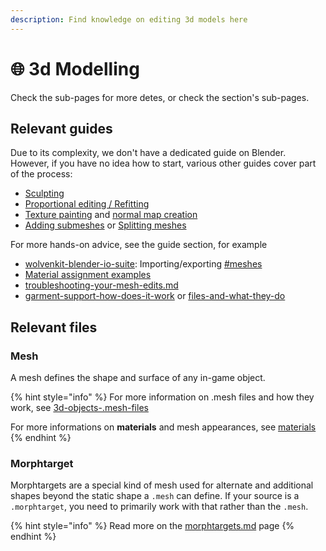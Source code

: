 ```yaml
---
description: Find knowledge on editing 3d models here
---
```


# 🌐 3d Modelling

Check the sub-pages for more detes, or check the section's sub-pages.&#x20;

## Relevant guides

Due to its complexity, we don't have a dedicated guide on Blender. However, if you have no idea how to start, various other guides cover part of the process:

* [Sculpting](mesh-sculpting-techniques.md)
* [Proportional editing / Refitting](../../modding-guides/items-equipment/recolours-and-refits/r-and-r-refitting-step-by-step.md)
* [Texture painting](../../modding-guides/textures-and-luts/custom-multilayermasks.md) and [normal map creation](../../modding-guides/textures-and-luts/self-made-normal-maps/)
* [Adding submeshes](3d-editing-submeshes.md) or [Splitting meshes](../core-mods-explained/amm/textured-items-and-cyberpunk-materials.md#step-2-processing-the-downloaded-mesh)

For more hands-on advice, see the guide section, for example

* [wolvenkit-blender-io-suite](../modding-tools/wolvenkit-blender-io-suite/ "mention"): Importing/exporting [#meshes](../modding-tools/wolvenkit-blender-io-suite/wkit-blender-plugin-import-export.md#meshes "mention")
* [Material assignment examples](../core-mods-explained/amm/textured-items-and-cyberpunk-materials.md)
* [troubleshooting-your-mesh-edits.md](troubleshooting-your-mesh-edits.md "mention")
* [garment-support-how-does-it-work](garment-support-how-does-it-work/ "mention") or [files-and-what-they-do](../files-and-what-they-do/ "mention")

## Relevant files

### Mesh

A mesh defines the shape and surface of any in-game object.&#x20;

{% hint style="info" %}
For more information on .mesh files and how they work, see [3d-objects-.mesh-files](../files-and-what-they-do/3d-objects-.mesh-files/ "mention")

For more informations on **materials** and mesh appearances, see [materials](../materials/ "mention")
{% endhint %}

### Morphtarget

Morphtargets are a special kind of mesh used for alternate and additional shapes beyond the static shape a `.mesh` can define. If your source is a `.morphtarget`, you need to primarily work with that rather than the `.mesh`.&#x20;

{% hint style="info" %}
Read more on the [morphtargets.md](morphtargets.md "mention") page
{% endhint %}

